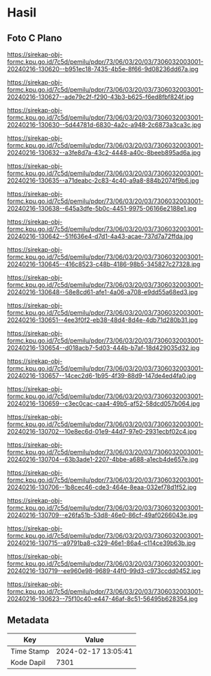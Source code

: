 # Hasil

## Foto C Plano

https://sirekap-obj-formc.kpu.go.id/7c5d/pemilu/pdpr/73/06/03/20/03/7306032003001-20240216-130620--b951ec18-7435-4b5e-8f66-9d08236dd67a.jpg

https://sirekap-obj-formc.kpu.go.id/7c5d/pemilu/pdpr/73/06/03/20/03/7306032003001-20240216-130627--ade79c2f-f290-43b3-b625-f6ed8fbf824f.jpg

https://sirekap-obj-formc.kpu.go.id/7c5d/pemilu/pdpr/73/06/03/20/03/7306032003001-20240216-130630--5d44781d-6830-4a2c-a948-2c6873a3ca3c.jpg

https://sirekap-obj-formc.kpu.go.id/7c5d/pemilu/pdpr/73/06/03/20/03/7306032003001-20240216-130632--a3fe8d7a-43c2-4448-a40c-8beeb895ad6a.jpg

https://sirekap-obj-formc.kpu.go.id/7c5d/pemilu/pdpr/73/06/03/20/03/7306032003001-20240216-130635--a71deabc-2c83-4c40-a9a8-884b2074f9b6.jpg

https://sirekap-obj-formc.kpu.go.id/7c5d/pemilu/pdpr/73/06/03/20/03/7306032003001-20240216-130638--645a3dfe-5b0c-4451-9975-06166e2188e1.jpg

https://sirekap-obj-formc.kpu.go.id/7c5d/pemilu/pdpr/73/06/03/20/03/7306032003001-20240216-130642--51f636e4-d7d1-4a43-acae-737d7a72ffda.jpg

https://sirekap-obj-formc.kpu.go.id/7c5d/pemilu/pdpr/73/06/03/20/03/7306032003001-20240216-130645--416c8523-c48b-4186-98b5-345827c27328.jpg

https://sirekap-obj-formc.kpu.go.id/7c5d/pemilu/pdpr/73/06/03/20/03/7306032003001-20240216-130648--58e8cd61-afe1-4a06-a708-e9dd55a68ed3.jpg

https://sirekap-obj-formc.kpu.go.id/7c5d/pemilu/pdpr/73/06/03/20/03/7306032003001-20240216-130651--4ee3f0f2-eb38-48d4-8d4e-4db71d280b31.jpg

https://sirekap-obj-formc.kpu.go.id/7c5d/pemilu/pdpr/73/06/03/20/03/7306032003001-20240216-130654--d018acb7-5d03-444b-b7af-18d429035d32.jpg

https://sirekap-obj-formc.kpu.go.id/7c5d/pemilu/pdpr/73/06/03/20/03/7306032003001-20240216-130657--14cec2d6-1b95-4f39-88d9-147de4ed4fa0.jpg

https://sirekap-obj-formc.kpu.go.id/7c5d/pemilu/pdpr/73/06/03/20/03/7306032003001-20240216-130659--c3ec0cac-caa4-49b5-af52-58dcd057b064.jpg

https://sirekap-obj-formc.kpu.go.id/7c5d/pemilu/pdpr/73/06/03/20/03/7306032003001-20240216-130702--10e8ec6d-01e9-44d7-97e0-2931ecbf02c4.jpg

https://sirekap-obj-formc.kpu.go.id/7c5d/pemilu/pdpr/73/06/03/20/03/7306032003001-20240216-130704--63b3ade1-2207-4bbe-a688-a1ecb4de657e.jpg

https://sirekap-obj-formc.kpu.go.id/7c5d/pemilu/pdpr/73/06/03/20/03/7306032003001-20240216-130706--1b8cec46-cde3-464e-8eaa-032ef78d1f52.jpg

https://sirekap-obj-formc.kpu.go.id/7c5d/pemilu/pdpr/73/06/03/20/03/7306032003001-20240216-130709--e26fa51b-53d8-46e0-86cf-49af0266043e.jpg

https://sirekap-obj-formc.kpu.go.id/7c5d/pemilu/pdpr/73/06/03/20/03/7306032003001-20240216-130715--a9791ba8-c329-46e1-86a4-c114ce39b63b.jpg

https://sirekap-obj-formc.kpu.go.id/7c5d/pemilu/pdpr/73/06/03/20/03/7306032003001-20240216-130719--ee960e98-9689-44f0-99d3-c973ccdd0452.jpg

https://sirekap-obj-formc.kpu.go.id/7c5d/pemilu/pdpr/73/06/03/20/03/7306032003001-20240216-130623--75f10c40-e447-46af-8c51-56495b628354.jpg


## Metadata

| Key        | Value               |
| ---------- | ------------------- |
| Time Stamp | 2024-02-17 13:05:41 |
| Kode Dapil | 7301                |




